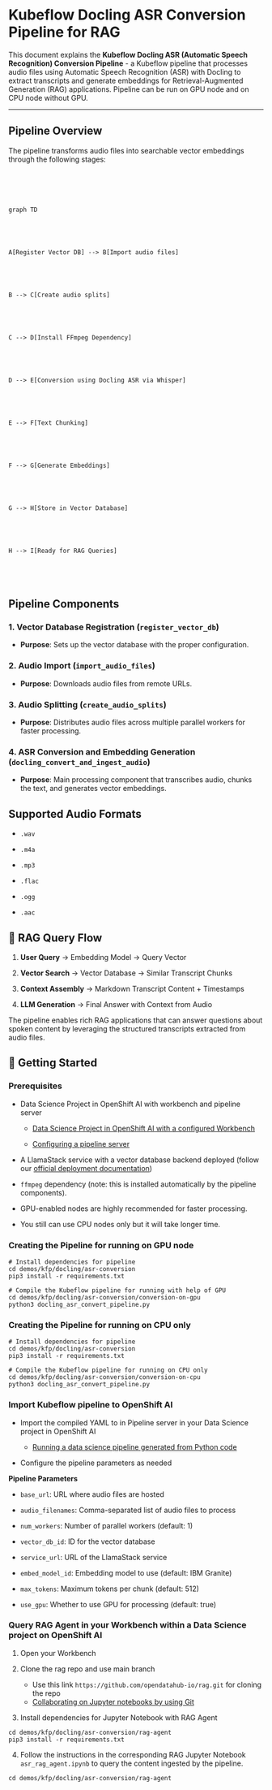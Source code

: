 # Kubeflow Docling ASR Conversion Pipeline for RAG

  

  

  

This document explains the **Kubeflow Docling ASR (Automatic Speech Recognition) Conversion Pipeline** - a Kubeflow pipeline that processes audio files using Automatic Speech Recognition (ASR) with Docling to extract transcripts and generate embeddings for Retrieval-Augmented Generation (RAG) applications. Pipeline can be run on GPU node and on CPU node without GPU.

---

  

  

  

## Pipeline Overview

  

  

  

The pipeline transforms audio files into searchable vector embeddings through the following stages:

  

  

  

```mermaid

  

  

graph TD

  

  

A[Register Vector DB] --> B[Import audio files]

  

  

B --> C[Create audio splits]

  

  

C --> D[Install FFmpeg Dependency]

  

  

D --> E[Conversion using Docling ASR via Whisper]

  

  

E --> F[Text Chunking]

  

  

F --> G[Generate Embeddings]

  

  

G --> H[Store in Vector Database]

  

  

H --> I[Ready for RAG Queries]

  

  

```

  

  

  

  

## Pipeline Components

  

  

  

### 1. **Vector Database Registration** (`register_vector_db`)

  

  

  

-  **Purpose**: Sets up the vector database with the proper configuration.

  

  

  

### 2. **Audio Import** (`import_audio_files`)

  

  

  

-  **Purpose**: Downloads audio files from remote URLs.

  

  

  

### 3. **Audio Splitting** (`create_audio_splits`)

  

  

  

-  **Purpose**: Distributes audio files across multiple parallel workers for faster processing.

  

  

  

### 4. **ASR Conversion and Embedding Generation** (`docling_convert_and_ingest_audio`)

  

  

  

-  **Purpose**: Main processing component that transcribes audio, chunks the text, and generates vector embeddings.

  

  

  

  

## Supported Audio Formats

  

  

-  `.wav`

  

  

-  `.m4a`

  

  

-  `.mp3`

  

  

-  `.flac`

  

  

-  `.ogg`

  

  

-  `.aac`

  

  

  

## 🔄 RAG Query Flow

  

  

  

1.  **User Query** → Embedding Model → Query Vector

  

  

2.  **Vector Search** → Vector Database → Similar Transcript Chunks

  

  

3.  **Context Assembly** → Markdown Transcript Content + Timestamps

  

  

4.  **LLM Generation** → Final Answer with Context from Audio

  

  

  

The pipeline enables rich RAG applications that can answer questions about spoken content by leveraging the structured transcripts extracted from audio files.

  

  

  

  

  

  

## 🚀 Getting Started

  

  

  

### Prerequisites

  

  

  

- Data Science Project in OpenShift AI with workbench and pipeline server

  

	- [Data Science Project in OpenShift AI with a configured Workbench](https://docs.redhat.com/en/documentation/red_hat_openshift_ai_cloud_service/1/html/getting_started)

  

	- [Configuring a pipeline server](https://docs.redhat.com/en/documentation/red_hat_openshift_ai_self-managed/2.20/html/working_with_data_science_pipelines/managing-data-science-pipelines_ds-pipelines#configuring-a-pipeline-server_ds-pipelines)

  

- A LlamaStack service with a vector database backend deployed (follow our [official deployment documentation](https://github.com/opendatahub-io/rag/blob/main/DEPLOYMENT.md))

  

  

-  `ffmpeg` dependency (note: this is installed automatically by the pipeline components).

  

  

- GPU-enabled nodes are highly recommended for faster processing.

- You still can use CPU nodes only but it will take longer time.

  
### Creating the Pipeline for running on GPU node
```
# Install dependencies for pipeline
cd demos/kfp/docling/asr-conversion
pip3 install -r requirements.txt

# Compile the Kubeflow pipeline for running with help of GPU
cd demos/kfp/docling/asr-conversion/conversion-on-gpu
python3 docling_asr_convert_pipeline.py
```
  


### Creating the Pipeline for running on CPU only
```
# Install dependencies for pipeline
cd demos/kfp/docling/asr-conversion
pip3 install -r requirements.txt

# Compile the Kubeflow pipeline for running on CPU only
cd demos/kfp/docling/asr-conversion/conversion-on-cpu
python3 docling_asr_convert_pipeline.py
```

  

  

### Import Kubeflow pipeline to OpenShift AI

  

- Import the compiled YAML to in Pipeline server in your Data Science project in OpenShift AI

    - [Running a data science pipeline generated from Python code](https://docs.redhat.com/en/documentation/red_hat_openshift_ai_cloud_service/1/html/openshift_ai_tutorial_-_fraud_detection_example/implementing-pipelines#running-a-pipeline-generated-from-python-code)

  

  

  

- Configure the pipeline parameters as needed

  

  

  

  

**Pipeline Parameters**

  

  

  

  

-  `base_url`: URL where audio files are hosted

  

  

  

-  `audio_filenames`: Comma-separated list of audio files to process

  

  

  

-  `num_workers`: Number of parallel workers (default: 1)

  

  

  

-  `vector_db_id`: ID for the vector database

  

  

  

-  `service_url`: URL of the LlamaStack service

  

  

  

-  `embed_model_id`: Embedding model to use (default: IBM Granite)

  

  

  

-  `max_tokens`: Maximum tokens per chunk (default: 512)

  

  

  

-  `use_gpu`: Whether to use GPU for processing (default: true)

  

  

  
### Query RAG Agent in your Workbench within a Data Science project on OpenShift AI
1. Open your Workbench
2. Clone the rag repo and use main branch
	- Use this link `https://github.com/opendatahub-io/rag.git` for cloning the repo
	- [Collaborating on Jupyter notebooks by using Git](https://docs.redhat.com/en/documentation/red_hat_openshift_ai_cloud_service/1/html/working_with_connected_applications/using_basic_workbenches#collaborating-on-jupyter-notebooks-by-using-git_connected-apps)
			         
3. Install dependencies for Jupyter Notebook with RAG Agent
```
cd demos/kfp/docling/asr-conversion/rag-agent
pip3 install -r requirements.txt 
```
4. Follow the instructions in the corresponding RAG Jupyter Notebook `asr_rag_agent.ipynb` to query the content ingested by the pipeline.
```
cd demos/kfp/docling/asr-conversion/rag-agent
```